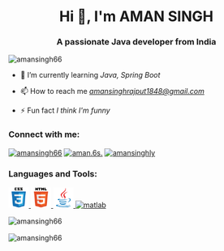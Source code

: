 <h1 align="center">Hi 👋, I'm AMAN SINGH</h1>
<h3 align="center">A passionate Java developer from India</h3>



<p align="left"> <img src="https://komarev.com/ghpvc/?username=amansingh66&label=Profile%20views&color=0e75b6&style=flat" alt="amansingh66" /> </p>

- 🌱 I’m currently learning *Java, Spring Boot*
  
- 📫 How to reach me *amansinghrajput1848@gmail.com*

- ⚡ Fun fact *I think I'm funny*

<h3 align="left">Connect with me:</h3>
<p align="left">
<a href="https://linkedin.com/in/amansingh66" target="blank"><img align="center" src="https://raw.githubusercontent.com/rahuldkjain/github-profile-readme-generator/master/src/images/icons/Social/linked-in-alt.svg" alt="amansingh66" height="30" width="40" /></a>
<a href="https://instagram.com/aman.6s." target="blank"><img align="center" src="https://raw.githubusercontent.com/rahuldkjain/github-profile-readme-generator/master/src/images/icons/Social/instagram.svg" alt="aman.6s." height="30" width="40" /></a>
<a href="https://www.leetcode.com/amansinghly" target="blank"><img align="center" src="https://raw.githubusercontent.com/rahuldkjain/github-profile-readme-generator/master/src/images/icons/Social/leet-code.svg" alt="amansinghly" height="30" width="40" /></a>
</p>

<h3 align="left">Languages and Tools:</h3>
<p align="left"> <a href="https://www.w3schools.com/css/" target="_blank" rel="noreferrer"> <img src="https://raw.githubusercontent.com/devicons/devicon/master/icons/css3/css3-original-wordmark.svg" alt="css3" width="40" height="40"/> </a> <a href="https://www.w3.org/html/" target="_blank" rel="noreferrer"> <img src="https://raw.githubusercontent.com/devicons/devicon/master/icons/html5/html5-original-wordmark.svg" alt="html5" width="40" height="40"/> </a> <a href="https://www.java.com" target="_blank" rel="noreferrer"> <img src="https://raw.githubusercontent.com/devicons/devicon/master/icons/java/java-original.svg" alt="java" width="40" height="40"/> </a> <a href="https://www.mathworks.com/" target="_blank" rel="noreferrer"> <img src="https://upload.wikimedia.org/wikipedia/commons/2/21/Matlab_Logo.png" alt="matlab" width="40" height="40"/> </a> </p>

<p><img align="center" src="https://github-readme-stats.vercel.app/api/top-langs?username=amansingh66&show_icons=true&locale=en&layout=compact" alt="amansingh66" /></p>

<p><img align="center" src="https://github-readme-streak-stats.herokuapp.com/?user=amansingh66&" alt="amansingh66" /></p>

